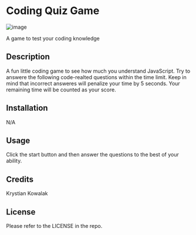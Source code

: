 # Coding Quiz Game
![image](https://github.com/KrystianKowalak/coding-quiz-game/assets/63071475/a707eb23-385f-4156-820b-d91b6279ae5d)

A game to test your coding knowledge

## Description

A fun little coding game to see how much you understand JavaScript. Try to answere the following code-realted questions within the time limit. Keep in mind that incorrect answeres will penalize your time by 5 seconds. Your remaining time will be counted as your score.

## Installation

N/A

## Usage

Click the start button and then answer the questions to the best of your ability.

## Credits

Krystian Kowalak

## License

Please refer to the LICENSE in the repo.
